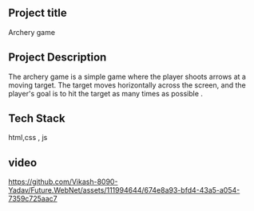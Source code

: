 ## Project title

Archery game

## Project Description

The archery game is a simple game where the player shoots arrows at a moving target. The target moves horizontally across the screen, and the player's goal is to hit the target as many times as possible .

## Tech Stack

html,css , js

## video
https://github.com/Vikash-8090-Yadav/Future.WebNet/assets/111994644/674e8a93-bfd4-43a5-a054-7359c725aac7
